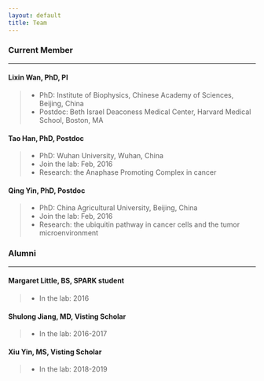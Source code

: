 ```yaml
---
layout: default
title: Team
---
```


###  Current Member
* * *

#### Lixin Wan, PhD, PI
> - PhD: Institute of Biophysics, Chinese Academy of Sciences, Beijing, China
> - Postdoc: Beth Israel Deaconess Medical Center, Harvard Medical School, Boston, MA

#### Tao Han, PhD, Postdoc
> - PhD: Wuhan University, Wuhan, China
> - Join the lab: Feb, 2016
> - Research: the Anaphase Promoting Complex in cancer

#### Qing Yin, PhD, Postdoc
> - PhD: China Agricultural University, Beijing, China
> - Join the lab: Feb, 2016
> - Research: the ubiquitin pathway in cancer cells and the tumor microenvironment

###  Alumni
* * *

#### Margaret Little, BS, SPARK student
> - In the lab: 2016

#### Shulong Jiang, MD, Visting Scholar
> - In the lab: 2016-2017

#### Xiu Yin, MS, Visting Scholar
> - In the lab: 2018-2019
